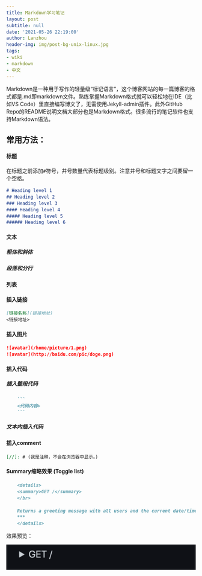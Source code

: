 ```yaml
---
title: Markdown学习笔记
layout: post
subtitle: null
date: '2021-05-26 22:19:00'
author: Lanzhou
header-img: img/post-bg-unix-linux.jpg
tags:
- wiki
- markdown
- 中文
---
```


Markdown是一种用于写作的轻量级“标记语言”，这个博客网站的每一篇博客的格式都是.md即markdown文件。熟练掌握Markdown格式就可以轻松地在IDE（比如VS Code）里直接编写博文了，无需使用Jekyll-admin插件。此外GitHub Repo的README说明文档大部分也是Markdown格式。很多流行的笔记软件也支持Markdown语法。

## 常用方法：
#### 标题
在标题之前添加`#`符号，井号数量代表标题级别。注意井号和标题文字之间要留一个空格。
```markdown
# Heading level 1
## Heading level 2
### Heading level 3
#### Heading level 4
##### Heading level 5
###### Heading level 6
```
#### 文本
##### 粗体和斜体
##### 段落和分行
#### 列表
#### 插入链接

```markdown
[链接名称](链接地址)
<链接地址>
```

#### 插入图片

```markdown
![avatar](/home/picture/1.png)
![avatar](http://baidu.com/pic/doge.png)
```
#### 插入代码
##### 插入整段代码
```markdown
    ```
    <代码内容>
    ```
```
##### 文本内插入代码
#### 插入comment

```markdown
[//]: # (我是注释，不会在浏览器中显示。)
```

#### Summary缩略效果 (Toggle list)
```markdown
    <details>
    <summary>GET /</summary>
    </br>

    Returns a greeting message with all users and the current date/time
    ***
    </details>
```

效果预览：

![效果预览](/img/in-post/InPostMarkdownGet.png)



